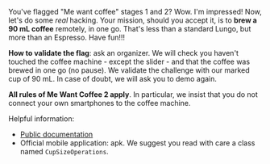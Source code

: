 You've flagged "Me want coffee" stages 1 and 2? Wow. I'm impressed!
Now, let's do some *real* hacking.
Your mission, should you accept it, is to **brew a 90 mL coffee** remotely, in one go.
That's less than a standard Lungo, but more than an Espresso.
Have fun!!!

**How to validate the flag**: ask an organizer. We will check you haven't touched the coffee machine - except the slider - and that the coffee was brewed in one go (no pause). We validate the challenge with our marked cup of 90 mL. In case of doubt, we will ask you to demo again.

**All rules of Me Want Coffee 2 apply**. In particular, we insist that you do not connect your own smartphones to the coffee machine.

Helpful information:

- [Public documentation](https://www.nespresso.com/shared_res/manuals/prodigio/www_PRODIGIO_C_KRUPS(EN_FR_DE_IT_ES_PT_CZ_HU_NL_GR_PL).pdf)
- Official mobile application: apk. We suggest you read with care a class named `CupSizeOperations`.
